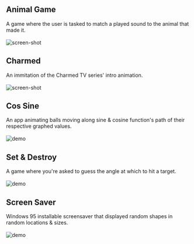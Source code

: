 ## Animal Game
A game where the user is tasked to match a played sound to the animal that made it. <br> <br>
![screen-shot](https://github.com/seljabali/visual-basic-6/blob/master/screen-shots/animal-game.gif)

## Charmed
An immitation of the Charmed TV series' intro animation. <br> <br>
![screen-shot](https://github.com/seljabali/visual-basic-6/blob/master/screen-shots/charmed.gif)

## Cos Sine
An app animating balls moving along sine & cosine function's path of their respective graphed values. <br> <br>
![demo](https://github.com/seljabali/visual-basic-6/blob/master/screen-shots/cos-sine.gif)

## Set & Destroy
A game where you're asked to guess the angle at which to hit a target. <br> <br> 
![demo](https://github.com/seljabali/visual-basic-6/blob/master/screen-shots/set-and-destroy.gif)

## Screen Saver
Windows 95 installable screensaver that displayed random shapes in random locations & sizes. <br> <br>
![demo](https://github.com/seljabali/visual-basic-6/blob/master/screen-shots/screen-saver.gif)